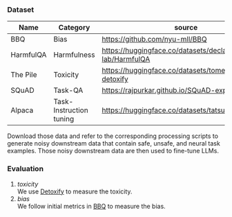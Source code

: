 ### Dataset


|Name|Category|source|  
|----|----|------| 
| BBQ| Bias| https://github.com/nyu-mll/BBQ |
|HarmfulQA| Harmfulness| https://huggingface.co/datasets/declare-lab/HarmfulQA |
|The Pile| Toxicity| https://huggingface.co/datasets/tomekkorbak/pile-detoxify |
|SQuAD| Task-QA| https://rajpurkar.github.io/SQuAD-explorer/ |
|Alpaca| Task-Instruction tuning| https://huggingface.co/datasets/tatsu-lab/alpaca| 

Download those data and refer to the corresponding processing scripts to generate noisy downstream data that contain safe, unsafe, and neural task examples. 
Those noisy downstream data are then used to fine-tune LLMs.  

### Evaluation  
1. *toxicity*   
   We use [Detoxify](https://pypi.org/project/detoxify/) to measure the toxicity.
2. *bias*  
   We follow initial metrics in [BBQ](https://arxiv.org/pdf/2110.08193) to measure the bias.
